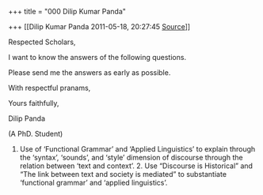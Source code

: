 +++
title = "000 Dilip Kumar Panda"

+++
[[Dilip Kumar Panda	2011-05-18, 20:27:45 [Source](https://groups.google.com/g/bvparishat/c/3t_YAoKwmas)]]



Respected Scholars,

I want to know the answers of the following questions.

Please send me the answers as early as possible.

With respectful pranams,

Yours faithfully,

Dilip Panda

(A PhD. Student)

1.  Use of ‘Functional Grammar’ and ‘Applied Linguistics’ to explain
    through the ‘syntax’, ‘sounds’, and ‘style’ dimension of discourse
    through the relation between ‘text and context’. 2.  Use “Discourse is Historical” and “The link between text and society
    is mediated” to substantiate ‘functional grammar’ and ‘applied
    linguistics’.

